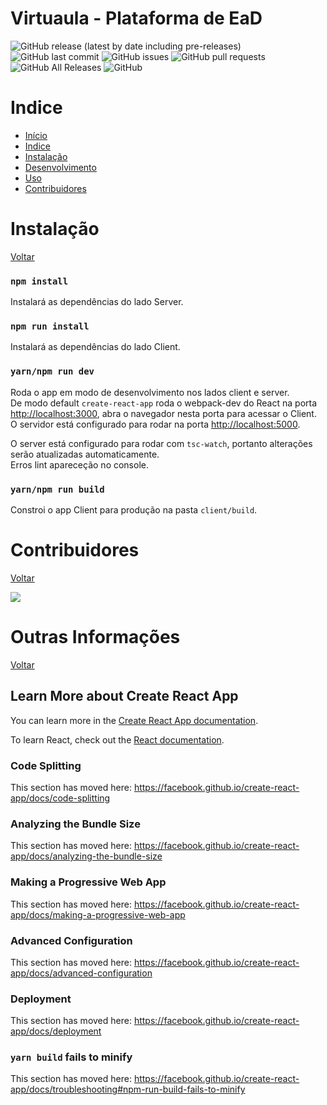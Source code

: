 <!-- This project was bootstrapped with [Create React App](https://github.com/facebook/create-react-app). -->


# Virtuaula - Plataforma de EaD


![GitHub release (latest by date including pre-releases)](https://img.shields.io/github/v/release/pw-2020qs/Virtuaula?include_prereleases) ![GitHub last commit](https://img.shields.io/github/last-commit/pw-2020qs/Virtuaula) 
![GitHub issues](https://img.shields.io/github/issues-raw/pw-2020qs/Virtuaula) ![GitHub pull requests](https://img.shields.io/github/issues-pr/pw-2020qs/Virtuaula) 
![GitHub All Releases](https://img.shields.io/github/downloads/pw-2020qs/Virtuaula/total) ![GitHub](https://img.shields.io/github/license/pw-2020qs/Virtuaula)


<!-- 
# Demo

Aqui será adicionado um video ou gif demo do projeto
-->

# Indice
- [Início](#Virtuaula)
- [Indice](#Indice)
- [Instalação](#Instalação)
- [Desenvolvimento](#Dev)
- [Uso](#Uso)
- [Contribuidores](#Contribuidores)


 # Instalação 
 [Voltar](#Indice)


### `npm install`

Instalará as dependências do lado Server.

### `npm run install`

Instalará as dependências do lado Client.

### `yarn/npm run dev`

Roda o app em modo de desenvolvimento nos lados client e server.<br/>
De modo default ```create-react-app``` roda o webpack-dev do React na porta [http://localhost:3000](http://localhost:3000), abra o navegador nesta porta para acessar o Client.
O servidor está configurado para rodar na porta [http://localhost:5000](http//localhost:5000).

O server está configurado para rodar com ```tsc-watch```, portanto alterações serão atualizadas automaticamente.<br />
Erros lint apareceção no console.


### `yarn/npm run build`

Constroi o app Client para produção na pasta `client/build`.<br />
<!-- It correctly bundles React in production mode and optimizes the build for the best performance.

 # Dev 
 [Voltar](#Indice)
 
### `yarn/npm run server`

Roda a app em Server side.

### `yarn/npm run client`

Roda a aplicação apenas Client Side.

`API`
|  URL | Methodo  | pacote | arquivo |  descrição |
|---|---|---|---|---|
|   |   |   |   |   |
|   |   |   |   |   |
|   |   |   |   |   |




 # Uso 
 [Voltar](#Indice)


1. Na página de Inicial acessar o link 'Entrar'
2. Na pagina de Login entrar com o email e senha do usuário.(a senha não é importante). \
   . Para perfil Aluno: usuario1@teste.com \
   . Para perfil Professor: usuario2@teste.com
3. Na pagina do Dashboard, você pode acessar os cursos diponíveis clicando em um Card. \
4. Na pagina do curso o aluno pode acessar aulas e atividades disponíveis. O professor poderá iniciar novas aulas, criar novas lousas ou gerenciar as atividades do curso.\
5. O usuário poderá ver e editar as informações do seu perfil na pagina ``/perfil`` que pode ser acessada pela barra de navegação.\


<!-- Adicionar informações sobre o uso do App -->



 # Contribuidores 
 [Voltar](#Indice)


<!-- Adicionar gerador automatico de imagem dos contribuidores caso o repositório vire público -->

<a href="https://github.com/pw-2020qs/Virtuaula/graphs/contributors">
  <img src="https://contributors-img.web.app/image?repo=pw-2020qs/Virtuaula" />
</a>





# Outras Informações 
[Voltar](#Indice)



## Learn More about Create React App

You can learn more in the [Create React App documentation](https://facebook.github.io/create-react-app/docs/getting-started).

To learn React, check out the [React documentation](https://reactjs.org/).

### Code Splitting

This section has moved here: https://facebook.github.io/create-react-app/docs/code-splitting

### Analyzing the Bundle Size

This section has moved here: https://facebook.github.io/create-react-app/docs/analyzing-the-bundle-size

### Making a Progressive Web App

This section has moved here: https://facebook.github.io/create-react-app/docs/making-a-progressive-web-app

### Advanced Configuration

This section has moved here: https://facebook.github.io/create-react-app/docs/advanced-configuration

### Deployment

This section has moved here: https://facebook.github.io/create-react-app/docs/deployment

### `yarn build` fails to minify

This section has moved here: https://facebook.github.io/create-react-app/docs/troubleshooting#npm-run-build-fails-to-minify

